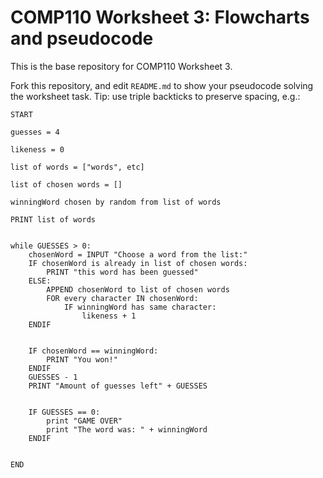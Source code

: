 # COMP110 Worksheet 3: Flowcharts and pseudocode

This is the base repository for COMP110 Worksheet 3.

Fork this repository, and edit `README.md` to show your pseudocode solving the worksheet task. Tip: use triple backticks to preserve spacing, e.g.:

```
START

guesses = 4

likeness = 0

list of words = ["words", etc]

list of chosen words = []

winningWord chosen by random from list of words

PRINT list of words


while GUESSES > 0:
	chosenWord = INPUT "Choose a word from the list:"
	IF chosenWord is already in list of chosen words:
		PRINT "this word has been guessed"
	ELSE:
		APPEND chosenWord to list of chosen words
		FOR every character IN chosenWord:
			IF winningWord has same character:
				likeness + 1
	ENDIF

	
	IF chosenWord == winningWord:
		PRINT "You won!"
	ENDIF
	GUESSES - 1
	PRINT "Amount of guesses left" + GUESSES


	IF GUESSES == 0:
		print "GAME OVER"
		print "The word was: " + winningWord
	ENDIF


END
```
